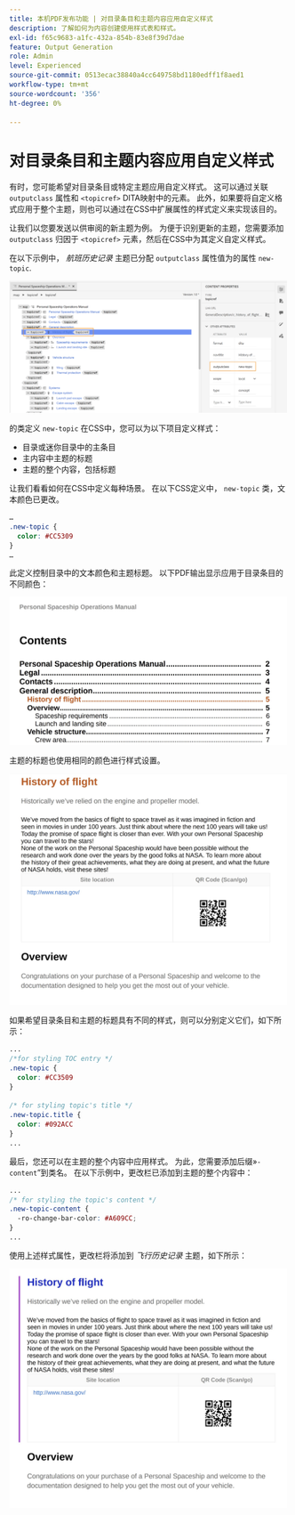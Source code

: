 ```yaml
---
title: 本机PDF发布功能 | 对目录条目和主题内容应用自定义样式
description: 了解如何为内容创建使用样式表和样式。
exl-id: f65c9683-a1fc-432a-854b-83e8f39d7dae
feature: Output Generation
role: Admin
level: Experienced
source-git-commit: 0513ecac38840a4cc649758bd1180edff1f8aed1
workflow-type: tm+mt
source-wordcount: '356'
ht-degree: 0%

---
```


# 对目录条目和主题内容应用自定义样式

有时，您可能希望对目录条目或特定主题应用自定义样式。 这可以通过关联 `outputclass` 属性和 `<topicref>` DITA映射中的元素。 此外，如果要将自定义格式应用于整个主题，则也可以通过在CSS中扩展属性的样式定义来实现该目的。

让我们以您要发送以供审阅的新主题为例。 为便于识别更新的主题，您需要添加 `outputclass` 归因于 `<topicref>` 元素，然后在CSS中为其定义自定义样式。

在以下示例中， *航班历史记录* 主题已分配 `outputclass` 属性值为的属性 `new-topic`.

<img src="./assets/new-topic-attribute-in-map.png" width="500">

的类定义 `new-topic` 在CSS中，您可以为以下项目定义样式：
* 目录或迷你目录中的主条目
* 主内容中主题的标题
* 主题的整个内容，包括标题

让我们看看如何在CSS中定义每种场景。 在以下CSS定义中， `new-topic` 类，文本颜色已更改。

```css
…
.new-topic {
  color: #CC5309
}
…
```

此定义控制目录中的文本颜色和主题标题。 以下PDF输出显示应用于目录条目的不同颜色：

<img src="./assets/pdf-output-toc-entry.jpg" width="500">

主题的标题也使用相同的颜色进行样式设置。

<img src="./assets/pdf-output-topic-title.jpg" width="500">

如果希望目录条目和主题的标题具有不同的样式，则可以分别定义它们，如下所示：

```css
...
/*for styling TOC entry */
.new-topic {
  color: #CC3509
}

/* for styling topic's title */
.new-topic.title {
  color: #092ACC
}
...
```

最后，您还可以在主题的整个内容中应用样式。 为此，您需要添加后缀»`-content`”到类名。 在以下示例中，更改栏已添加到主题的整个内容中：

```css
...
/* for styling the topic's content */
.new-topic-content {
  -ro-change-bar-color: #A609CC;
}
...
```

使用上述样式属性，更改栏将添加到 *飞行历史记录* 主题，如下所示：

<img src="./assets/pdf-output-topic-content.jpg" width="500">
